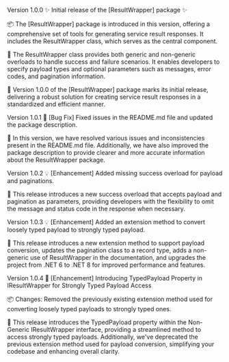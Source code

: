 Version 1.0.0
✨ Initial release of the [ResultWrapper] package ✨

📦 The [ResultWrapper] package is introduced in this version, offering a comprehensive set of tools for generating service result responses. It includes the ResultWrapper class, which serves as the central component.

🚀 The ResultWrapper class provides both generic and non-generic overloads to handle success and failure scenarios. It enables developers to specify payload types and optional parameters such as messages, error codes, and pagination information.

🎉 Version 1.0.0 of the [ResultWrapper] package marks its initial release, delivering a robust solution for creating service result responses in a standardized and efficient manner.


Version 1.0.1
🐛 [Bug Fix] Fixed issues in the README.md file and updated the package description.

📝 In this version, we have resolved various issues and inconsistencies present in the README.md file. Additionally, we have also improved the package description to provide clearer and more accurate information about the ResultWrapper package.

Version 1.0.2
💡 [Enhancement] Added missing success overload for payload and paginations.

📝 This release introduces a new success overload that accepts payload and pagination as parameters, providing developers with the flexibility to omit the message and status code in the response when necessary.

Version 1.0.3
💡 [Enhancement] Added an extension method to convert loosely typed payload to strongly typed payload.

📝 This release introduces a new extension method to support payload conversion, updates the pagination class to a record type, adds a non-generic use of ResultWrapper in the documentation, and upgrades the project from .NET 6 to .NET 8 for improved performance and features.

Version 1.0.4
🚀 [Enhancement] Introducing TypedPayload Property in IResultWrapper for Strongly Typed Payload Access

📦 Changes: Removed the previously existing extension method used for converting loosely typed payloads to strongly typed ones.

📝 This release introduces the TypedPayload property within the Non-Generic IResultWrapper interface, providing a streamlined method to access strongly typed payloads. Additionally, we've deprecated the previous extension method used for payload conversion, simplifying your codebase and enhancing overall clarity.
